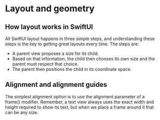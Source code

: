 # Layout and geometry

## How layout works in SwiftUI

All SwiftUI layout happens in three simple steps, and understanding these steps is the key to getting great layouts every time. The steps are:

* A parent view proposes a size for its child.
* Based on that information, the child then chooses its own size and the parent must respect that choice.
* The parent then positions the child in its coordinate space.

## Alignment and alignment guides

The simplest alignment option is to use the alignment parameter of a frame() modifier. Remember, a text view always uses the exact width and height required to show its text, but when we place a frame around it that can be any size.
